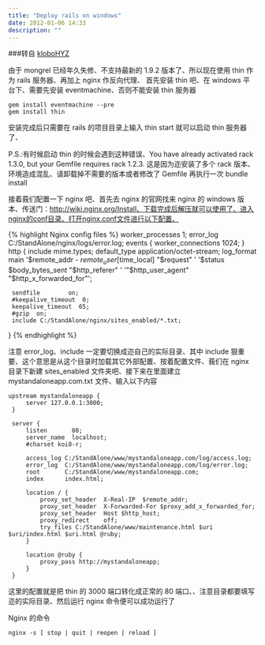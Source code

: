 ```yaml
---
title: "Deploy rails on windows"
date: 2012-01-06 14:33
description: ""
---
```


###转自
[kloboHYZ](http://www.cnblogs.com/klobohyz/archive/2011/12/27/2303450.html)

由于 mongrel 已经年久失修、不支持最新的 1.9.2 版本了、所以现在使用 thin 作为 rails 服务器、再加上 nginx 作反向代理、
首先安装 thin 吧、在 windows 平台下、需要先安装 eventmachine、否则不能安装 thin 服务器

```
gem install eventmachine --pre
gem install thin
```

安装完成后只需要在 rails 的项目目录上输入 thin start 就可以启动 thin 服务器了、

P.S.:有时候启动 thin 的时候会遇到这种错误、You have already activated rack 1.3.0, but your Gemfile requires rack 1.2.3.
这是因为迩安装了多个 rack 版本、环境造成混乱、请卸载掉不需要的版本或者修改了 Gemfile 再执行一次 bundle install

接着莪们配置一下 nginx 吧、首先去 nginx 的官网找来 nginx 的 windows 版本、传送门：http://wiki.nginx.org/Install、下载完成后解压就可以使用了、进入nginx的conf目录、打开nginx.conf文件进行以下配置、

{% highlight Nginx config files %}
worker_processes 1;
error_log C:/StandAlone/nginx/logs/error.log;
events {
worker_connections 1024;
}
http {
include mime.types;
default_type application/octet-stream;
log_format main '$remote_addr - $remote_user [$time_local] "$request" '
                       '$status $body_bytes_sent "$http_referer" '
'"$http_user_agent" "$http_x_forwarded_for"';

     sendfile        on;
     #keepalive_timeout  0;
     keepalive_timeout  65;
     #gzip  on;
     include C:/StandAlone/nginx/sites_enabled/*.txt;

}
{% endhighlight %}

注意 error_log、include 一定要切换成迩自己的实际目录、其中 include 狠重要、这个意思是从这个目录时加载其它外部配置、按着配置文件、莪们在 nginx 目录下新建 sites_enabled 文件夹吧、接下来在里面建立 mystandaloneapp.com.txt 文件、输入以下内容

```
upstream mystandaloneapp {
     server 127.0.0.1:3000;
 }

 server {
     listen       80;
     server_name  localhost;
     #charset koi8-r;

     access_log C:/StandAlone/www/mystandaloneapp.com/log/access.log;
     error_log  C:/StandAlone/www/mystandaloneapp.com/log/error.log;
     root       C:/StandAlone/www/mystandaloneapp.com;
     index      index.html;

     location / {
         proxy_set_header  X-Real-IP  $remote_addr;
         proxy_set_header  X-Forwarded-For $proxy_add_x_forwarded_for;
         proxy_set_header  Host $http_host;
         proxy_redirect    off;
         try_files C:/StandAlone/www/maintenance.html $uri $uri/index.html $uri.html @ruby;
     }

     location @ruby {
         proxy_pass http://mystandaloneapp;
     }
 }
```

这里的配置就是把 thin 的 3000 端口转化成正常的 80 端口、、注意目录都要填写迩的实际目录、然后运行 nginx 命令便可以成功运行了

Nginx 的命令

```
nginx -s [ stop | quit | reopen | reload ]
```
